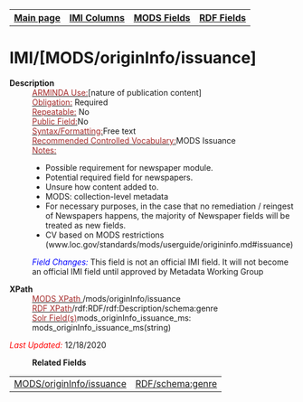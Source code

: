 <!DOCTYPE html>
<html>

<body>
<table style="width:100%">
  <tr>
    <th><a href="index.md">Main page</a></th>
	<th><a href="IMI.md">IMI Columns</a></th>
    <th><a href="MODS.md">MODS Fields</a></th>
    <th><a href="RDF.md">RDF Fields</a></th>
  </tr>
</table>

<h1>IMI/[MODS/originInfo/issuance]</h1>
<dl>
  <dt><b>Description</b></dt>
  <dd><ins><font color="brown">ARMINDA Use:</font></ins>[nature of publication content]</dd>
  <dd><ins><font color="brown">Obligation:</font></ins> Required</dd>
  <dd><ins><font color="brown">Repeatable:</font></ins> No</dd>
  <dd><ins><font color="brown">Public Field:</font></ins>No</dd>
  <dd><ins><font color="brown">Syntax/Formatting:</font></ins>Free text</dd>
  <dd><ins><font color="brown">Recommended Controlled Vocabulary:</font></ins>MODS Issuance </dd>
  <dd><ins><font color="brown">Notes: </font></ins>
	<ul>
		<li>Possible requirement for newspaper module.</li>
		<li>Potential required field for newspapers.</li>
		<li>Unsure how content added to.</li>
		<li>MODS: collection-level metadata</li>
		<li>For necessary purposes, in the case that no remediation / reingest of Newspapers happens, the majority of Newspaper fields will be treated as new fields.</li>
		<li>CV based on MODS restrictions (www.loc.gov/standards/mods/userguide/origininfo.md#issuance)</li>
	</ul>
</dd>
  <dd><font color="blue"><i>Field Changes: </i></font>This field is not an official IMI field. It will not become an official IMI field until approved by Metadata Working Group</dd>
</dl>
<dl>
<dl>
    <dt><b>XPath</b></dt>
		<dd> <ins><font color="brown">MODS XPath </font></ins> /mods/originInfo/issuance</dd>
		<dd> <ins><font color="brown">RDF XPath</font></ins>/rdf:RDF/rdf:Description/schema:genre</dd>
		<dd> <ins><font color="brown">Solr Field(s)</font></ins>mods_originInfo_issuance_ms: mods_originInfo_issuance_ms(string)</dd>
</dl>
	<p><font color="red"><i>Last Updated: </i></font>12/18/2020</p>
</dl>
<dl>
	<dd><b>Related Fields</b></dd>
		<table>
			<td><a href="mods.originInfo.issuance.md">MODS/originInfo/issuance</a></td>
			<td><a href="rdf.genre.md">RDF/schema:genre</a></td>
		</table>
</dl>
</body>
</html>